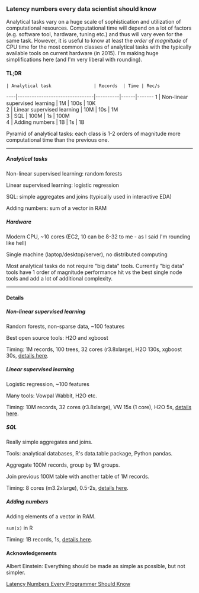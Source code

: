  
### Latency numbers every data scientist should know

Analytical tasks vary on a huge scale of sophistication and utilization of
computational resources. Computational time will depend on a lot of factors 
(e.g. software tool, hardware, tuning etc.) and thus will vary even for the same
task. However, it is useful to know at least the *order of magnitude* of CPU time
for the most common classes of analytical tasks with the typically available tools on 
current hardware (in 2015). I'm making huge simplifications here (and I'm very 
liberal with rounding).

#### TL;DR

    | Analytical task                | Records  | Time | Rec/s 
----|--------------------------------|----------|------|-------
1   | Non-linear supervised learning | 1M       | 100s | 10K   
2   | Linear supervised learning     | 10M      | 10s  | 1M    
3   | SQL                            | 100M     | 1s   | 100M  
4   | Adding numbers                 | 1B       | 1s   | 1B    

Pyramid of analytical tasks: each class is 1-2 orders of magnitude more
computational time than the previous one.

---------------------------------

##### Analytical tasks

Non-linear supervised learning: random forests

Linear supervised learning: logistic regression

SQL: simple aggregates and joins (typically used in interactive EDA)

Adding numbers: sum of a vector in RAM


##### Hardware

Modern CPU, ~10 cores (EC2, 10 can be 8-32 to me - as I said I'm rounding like hell)

Single machine (laptop/desktop/server), no distributed computing 

Most analytical tasks do not require "big data" tools. Currently "big data" tools
have 1 order of magnitude performance hit vs the best single node tools and add 
a lot of additional complexity.

---------------------------------

#### Details

##### Non-linear supervised learning

Random forests, non-sparse data, ~100 features

Best open source tools: H2O and xgboost

Timing: 1M records, 100 trees, 32 cores (r3.8xlarge), H2O 130s, xgboost 30s, 
[details here](https://github.com/szilard/benchm-ml).


##### Linear supervised learning 

Logistic regression, ~100 features

Many tools: Vowpal Wabbit, H2O etc.

Timing: 10M records, 32 cores (r3.8xlarge), VW 15s (1 core), H2O 5s, 
[details here](https://github.com/szilard/benchm-ml).


##### SQL

Really simple aggregates and joins.

Tools: analytical databases, R's data.table package, Python pandas.

Aggregate 100M records, group by 1M groups. 

Join previous 100M table with another table of 1M records.

Timing: 8 cores (m3.2xlarge), 0.5-2s, [details here](https://github.com/szilard/benchm-databases).


##### Adding numbers

Adding elements of a vector in RAM.

`sum(x)` in R

Timing: 1B records, 1s, [details here](https://gist.github.com/szilard/c8bce58c843296df9795).



#### Acknowledgements

Albert Einstein: Everything should be made as simple as possible, but not simpler.

[Latency Numbers Every Programmer Should Know](https://gist.github.com/jboner/2841832)



